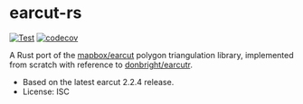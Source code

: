 # earcut-rs

[![Test](https://github.com/MIERUNE/earcut-rs/actions/workflows/Test.yml/badge.svg)](https://github.com/MIERUNE/earcut-rs/actions/workflows/Test.yml)
[![codecov](https://codecov.io/gh/MIERUNE/earcut-rs/graph/badge.svg?token=thKlQiVjLc)](https://codecov.io/gh/MIERUNE/earcut-rs)

A Rust port of the [mapbox/earcut](https://github.com/mapbox/earcut) polygon triangulation library, implemented from scratch with reference to [donbright/earcutr](https://github.com/donbright/earcutr).

- Based on the latest earcut 2.2.4 release.
- License: ISC
